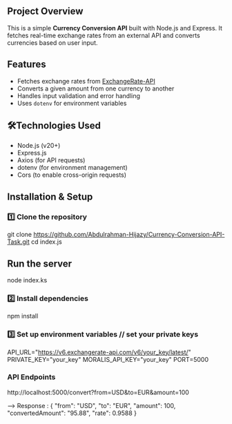 ## Project Overview
This is a simple **Currency Conversion API** built with Node.js and Express. It fetches real-time exchange rates from an external API and converts currencies based on user input.

## Features
- Fetches exchange rates from [ExchangeRate-API](https://www.exchangerate-api.com/)
- Converts a given amount from one currency to another
- Handles input validation and error handling
- Uses `dotenv` for environment variables

## 🛠Technologies Used
- Node.js (v20+)
- Express.js
- Axios (for API requests)
- dotenv (for environment management)
- Cors (to enable cross-origin requests)

## Installation & Setup
### 1️⃣ Clone the repository
git clone https://github.com/Abdulrahman-Hijazy/Currency-Conversion-API-Task.git
cd index.js

## Run the server
node index.ks 

### 2️⃣ Install dependencies
npm install

### 3️⃣ Set up environment variables // set your private keys
API_URL="https://v6.exchangerate-api.com/v6/your_key/latest/"
PRIVATE_KEY="your_key"
MORALIS_API_KEY="your_key"
PORT=5000

### API Endpoints
http://localhost:5000/convert?from=USD&to=EUR&amount=100

--> Response : 
{
  "from": "USD",
  "to": "EUR",
  "amount": 100,
  "convertedAmount": "95.88",
  "rate": 0.9588
}
